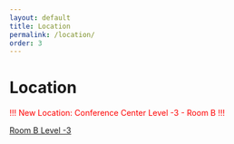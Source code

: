 ```yaml
---
layout: default
title: Location
permalink: /location/
order: 3
---
```

# Location

<span style="color:red">!!! New Location: Conference Center Level -3 - Room B !!! </span>

[Room B Level -3](../images/room-b.png "Level -3 Room B")
